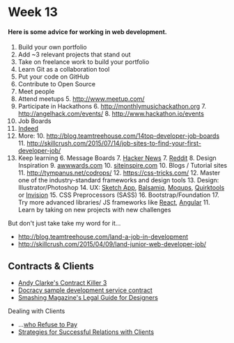 # Week 13

#### Here is some advice for working in web development.

1. Build your own portfolio
  2. Add ~3 relevant projects that stand out
  3. Take on freelance work to build your portfolio
2. Learn Git as a collaboration tool
  3. Put your code on GitHub
  4. Contribute to Open Source
3. Meet people
  4. Attend meetups
    5. http://www.meetup.com/
  5. Participate in Hackathons
    6. http://monthlymusichackathon.org
    7. http://angelhack.com/events/
    8. http://www.hackathon.io/events
4. Job Boards
  6. [Indeed](http://www.indeed.com/)
  9. More:
    10. http://blog.teamtreehouse.com/14top-developer-job-boards
    11. http://skillcrush.com/2015/07/14/job-sites-to-find-your-first-developer-job/
5. Keep learning
    6. Message Boards
       7. [Hacker News](https://news.ycombinator.com/newest)
       7. [Reddit](https://www.reddit.com/r/webdev)
    8. Design Inspiration
        9. [awwwards.com](http://www.awwwards.com/)
        10. [siteinspire.com](http://www.siteinspire.com/)
    10. Blogs / Tutorial sites
        11. http://tympanus.net/codrops/
        12. https://css-tricks.com/
    12. Master one of the industry-standard frameworks and design tools
        13. Design: Illustrator/Photoshop
        14. UX: [Sketch App](https://www.sketchapp.com/), [Balsamiq](http://balsamiq.com), [Moqups](http://moqups.com), [Quirktools](http://quirktools.com) or [Invision](https://www.invisionapp.com/)
        15. CSS Preprocessors (SASS)
        16. Bootstrap/Foundation
        17. Try more advanced libraries/ JS frameworks like [React](https://facebook.github.io/react/), [Angular](https://angularjs.org/) 
    11. Learn by taking on new projects with new challenges 

But don't just take take my word for it...
* http://blog.teamtreehouse.com/land-a-job-in-development
* http://skillcrush.com/2015/04/09/land-junior-web-developer-job/

## Contracts & Clients
* [Andy Clarke's Contract Killer 3](https://stuffandnonsense.co.uk/projects/contract-killer)
* [Docracy sample development service contract](https://www.docracy.com/7079/development-service-contract)
* [Smashing Magazine's Legal Guide for Designers](https://www.smashingmagazine.com/2013/04/legal-guide-contract-samples-for-designers/)

Dealing with Clients
* ...[who Refuse to Pay](https://www.smashingmagazine.com/2010/04/dealing-with-clients-who-refuse-to-pay/)
* [Strategies for Successful Relations with Clients](https://www.smashingmagazine.com/2008/10/strategies-for-successful-client-relations/)





